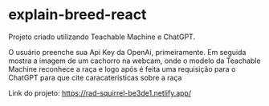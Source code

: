 # explain-breed-react

Projeto criado utilizando Teachable Machine e ChatGPT.

O usuário preenche sua Api Key da OpenAi, primeiramente. Em seguida mostra a imagem de um cachorro na webcam, onde o modelo da Teachable Machine reconhece a raça e logo após é feita uma requisição para o ChatGPT para que cite caracateristicas sobre a raça

Link do projeto: https://rad-squirrel-be3de1.netlify.app/
